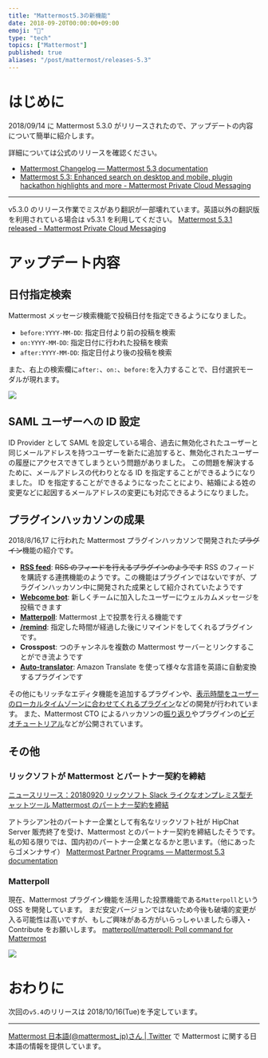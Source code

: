 ```yaml
---
title: "Mattermost5.3の新機能"
date: 2018-09-20T00:00:00+09:00
emoji: "📣"
type: "tech"
topics: ["Mattermost"]
published: true
aliases: "/post/mattermost/releases-5.3"
---
```


# はじめに

2018/09/14 に Mattermost 5.3.0 がリリースされたので、アップデートの内容について簡単に紹介します。

詳細については公式のリリースを確認ください。

- [Mattermost Changelog — Mattermost 5\.3 documentation](https://docs.mattermost.com/administration/changelog.html#release-v5-3)
- [Mattermost 5\.3: Enhanced search on desktop and mobile, plugin hackathon highlights and more \- Mattermost Private Cloud Messaging](https://mattermost.com/blog/mattermost-5-3-enhanced-search-on-desktop-and-mobile-plugin-hackathon-highlights-and-more/)

---

v5.3.0 のリリース作業でミスがあり翻訳が一部壊れています。英語以外の翻訳版を利用されている場合は v5.3.1 を利用してください。
[Mattermost 5\.3\.1 released \- Mattermost Private Cloud Messaging](https://mattermost.com/blog/mattermost-5-3-1-released/)

# アップデート内容

## 日付指定検索

Mattermost メッセージ検索機能で投稿日付を指定できるようになりました。

- `before:YYYY-MM-DD`: 指定日付より前の投稿を検索
- `on:YYYY-MM-DD`: 指定日付に行われた投稿を検索
- `after:YYYY-MM-DD`: 指定日付より後の投稿を検索

また、右上の検索欄に`after:`、`on:`、`before:`を入力することで、日付選択モーダルが現れます。

![](https://qiita-image-store.s3.amazonaws.com/0/9891/1eb95c86-7eea-7103-8a61-99e7f447a3e1.png)

## SAML ユーザーへの ID 設定

ID Provider として SAML を設定している場合、過去に無効化されたユーザーと同じメールアドレスを持つユーザーを新たに追加すると、無効化されたユーザーの履歴にアクセスできてしまうという問題がありました。
この問題を解決するために、メールアドレスの代わりとなる ID を指定することができるようになりました。
ID を指定することができるようになったことにより、結婚による姓の変更などに起因するメールアドレスの変更にも対応できるようになりました。

## プラグインハッカソンの成果

2018/8/16,17 に行われた Mattermost プラグインハッカソンで開発された~~プラグイン~~機能の紹介です。

- [**RSS feed**](https://github.com/jespino/matterfeed): ~~RSS のフィードを行えるプラグインのようです~~ RSS のフィードを購読する連携機能のようです。この機能はプラグインではないですが、プラグインハッカソン中に開発された成果として紹介されていたようです
- [**Webcome bot**](https://github.com/mattermost/mattermost-plugin-welcomebot/tree/master): 新しくチームに加入したユーザーにウェルカムメッセージを投稿できます
- [**Matterpoll**](https://github.com/matterpoll/matterpoll): Mattermost 上で投票を行える機能です
- [**/remind**](https://github.com/scottleedavis/mattermost-plugin-remind): 指定した時間が経過した後にリマインドをしてくれるプラグインです。
- **Crosspost**: つのチャンネルを複数の Mattermost サーバーとリンクすることができ流ようです
- [**Auto-translator**](https://github.com/mattermost/mattermost-plugin-autotranslate): Amazon Translate を使って様々な言語を英語に自動変換するプラグインです

その他にもリッチなエディタ機能を追加するプラグインや、[表示時間をユーザーのローカルタイムゾーンに合わせてくれるプラグイン](https://github.com/mattermost/mattermost-plugin-walltime)などの開発が行われています。
また、Mattermost CTO によるハッカソンの[振り返り](https://mattermost.com/blog/plugin-hackathon/)やプラグインの[ビデオチュートリアル](https://www.youtube.com/watch?v=Cx2EBkGkz00)などが公開されています。

## その他

### リックソフトが Mattermost とパートナー契約を締結

[ニュースリリース：20180920 リックソフト Slack ライクなオンプレミス型チャットツール Mattermost のパートナー契約を締結](https://www.ricksoft.jp/news/n20180920.html)

アトラシアン社のパートナー企業として有名なリックソフト社が HipChat Server 販売終了を受け、Mattermost とのパートナー契約を締結したそうです。
私の知る限りでは、国内初のパートナー企業となるかと思います。（他にあったらゴメンナサイ）
[Mattermost Partner Programs — Mattermost 5\.3 documentation](https://docs.mattermost.com/process/partner-programs.html)

### Matterpoll

現在、Mattermost プラグイン機能を活用した投票機能である`Matterpoll`という OSS を開発しています。
まだ安定バージョンではないため今後も破壊的変更が入る可能性は高いですが、もしご興味がある方がいらっしゃいましたら導入・Contribute をお願いします。
[matterpoll/matterpoll: Poll command for Mattermost](https://github.com/matterpoll/matterpoll)

![](https://qiita-image-store.s3.amazonaws.com/0/9891/dd7dd94a-78cf-c6cb-6b2d-4a1bce1e13aa.png)

# おわりに

次回の`v5.4`のリリースは 2018/10/16(Tue)を予定しています。

---

[Mattermost 日本語\(@mattermost_jp\)さん \| Twitter](https://twitter.com/mattermost_jp?lang=ja) で Mattermost に関する日本語の情報を提供しています。

